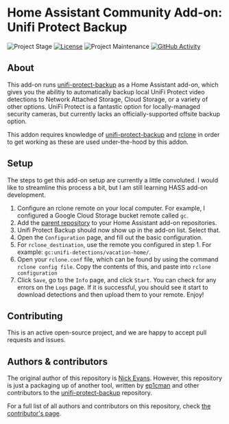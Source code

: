 # Home Assistant Community Add-on: Unifi Protect Backup

![Project Stage][project-stage-shield]
[![License][license-shield]](LICENSE.md)
![Project Maintenance][maintenance-shield]
[![GitHub Activity][commits-shield]][commits]

## About

This add-on runs [unifi-protect-backup](https://github.com/ep1cman/unifi-protect-backup) as a Home Assistant add-on, which gives you the abilitiy to automatically backup local UniFi Protect video detections to Network Attached Storage, Cloud Storage, or a variety of other options. UniFi Protect is a fantastic option for locally-managed security cameras, but currently lacks an officially-supported offsite backup option.

This addon requires knowledge of [unifi-protect-backup](https://github.com/ep1cman/unifi-protect-backup) and [rclone](https://github.com/rclone/rclone) in order to get working as these are used under-the-hood by this addon.

## Setup

The steps to get this add-on setup are currently a little convoluted. I would like to streamline this process a bit, but I am still learning HASS add-on development.

1. Configure an rclone remote on your local computer. For example, I configured a Google Cloud Storage bucket remote called `gc`.
2. Add the [parent repository][repository] to your Home Assistant add-on repositories.
3. Unifi Protect Backup should now show up in the add-on list. Select that.
4. Open the `Configuration` page, and fill out the basic configuration.
5. For `rclone_destination`, use the remote you configured in step 1. For example: `gc:unifi-detections/vacation-home/`.
6. Open your `rclone.conf` file, which can be found by using the command `rclone config file`. Copy the contents of this, and paste into `rclone configuration`
7. Click `Save`, go to the `Info` page, and click `Start`. You can check for any errors on the `Logs` page. If it is successful, you should see it start to download detections and then upload them to your remote. Enjoy!

## Contributing

This is an active open-source project, and we are happy to accept pull requests and issues.

## Authors & contributors

The original author of this repository is [Nick Evans][ontarionick]. However, this repository is just a packaging up of another tool, written by [ep1cman][ep1cman] and other contributors to the [unifi-protect-backup](https://github.com/ep1cman/unifi-protect-backup) repository.

For a full list of all authors and contributors on this repository, check [the contributor's page][contributors].


[commits-shield]: https://img.shields.io/github/commit-activity/y/ontarionick/hass-unifi-protect-backup.svg
[license-shield]: https://img.shields.io/github/license/ontarionick/hass-unifi-protect-backup.svg
[commits]: https://github.com/ontarionick/hass-unifi-protect-backup/commits/main
[contributors]: https://github.com/ontarionick/hass-unifi-protect-backup/graphs/contributors
[project-stage-shield]: https://img.shields.io/badge/project%20stage-production%20ready-brightgreen.svg
[ontarionick]: https://github.com/ontarionick
[issue]: https://github.com/ontarionick/hass-unifi-protect-backup/issues
[maintenance-shield]: https://img.shields.io/maintenance/yes/2023.svg
[repository]: https://github.com/ontarionick/hass-unifi-protect-backup
[ep1cman]: https://github.com/ep1cman

